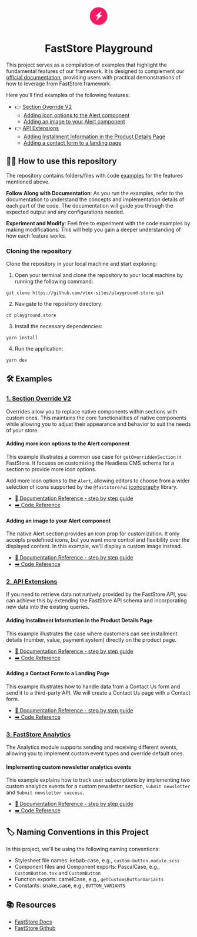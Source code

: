 <p align="center">
  <a href="https://developers.vtex.com/docs/guides/faststore/getting-started-overview">
    <img alt="Faststore" src="logo.png" width="60" />
  </a>
</p>
<h1 align="center">
  FastStore Playground
</h1>

This project serves as a compilation of examples that highlight the fundamental features of our framework. It is designed to complement our [official documentation](https://developers.vtex.com/docs/guides/faststore/docs-what-is-faststore), providing users with practical demonstrations of how to leverage from FastStore framework.

Here you'll find examples of the following features:

- 👉 [Section Override V2](#1-section-override-v2)
  - [Adding icon options to the Alert component](#adding-icon-options-to-the-alert-component)
  - [Adding an image to your Alert component](#adding-an-image-to-your-alert-component)
- 👉 [API Extensions](#2-api-extensions)
  - [Adding Installment Information in the Product Details Page](#adding-installment-information-in-the-product-details-page)
  - [Adding a contact form to a landing page](#adding-a-contact-form-to-a-landing-page)

## 👩‍🏫 How to use this repository

The repository contains folders/files with code [examples](#-examples) for the features mentioned above.

**Follow Along with Documentation**:
As you run the examples, refer to the documentation to understand the concepts and implementation details of each part of the code. The documentation will guide you through the expected output and any configurations needed.

**Experiment and Modify**: Feel free to experiment with the code examples by making modifications. This will help you gain a deeper understanding of how each feature works.

### Cloning the repository

Clone the repository in your local machine and start exploring:

1. Open your terminal and clone the repository to your local machine by running the following command:

```
git clone https://github.com/vtex-sites/playground.store.git
```

2. Navigate to the repository directory:

```
cd playground.store
```

3. Install the necessary dependencies:

```
yarn install
```

4. Run the application:

```
yarn dev
```

## 🛠 Examples

### [1. Section Override V2 ](https://developers.vtex.com/docs/guides/faststore/override-use-cases-overview)

Overrides allow you to replace native components within sections with custom ones. This maintains the core functionalities of native components while allowing you to adjust their appearance and behavior to suit the needs of your store.

#### Adding more icon options to the Alert component

This example illustrates a common use case for `getOverriddenSection` in FastStore. It focuses on customizing the Headless CMS schema for a section to provide more icon options.

Add more icon options to the `Alert`, allowing editors to choose from a wider selection of icons supported by the `@faststore/ui` [iconography](https://developers.vtex.com/docs/guides/faststore/reference-icons#usage) library.

- [📑 Documentation Reference - step by step guide](https://developers.vtex.com/docs/guides/faststore/override-use-cases-adding-more-icon-options-to-the-alert-component)
- [➡️ Code Reference](https://github.com/vtex-sites/playground.store/tree/main/src/components/sections/CustomIconsAlert)

#### Adding an image to your Alert component

The native Alert section provides an icon prop for customization. It only accepts predefined icons, but you want more control and flexibility over the displayed content. In this example, we'll display a custom image instead.

- [📑 Documentation Reference - step by step guide](https://developers.vtex.com/docs/guides/faststore/override-use-cases-adding-an-image-to-the-alert-component)
- [➡️ Code Reference](https://github.com/vtex-sites/playground.store/tree/main/src/components/sections/AlertWithImage)

### [2. API Extensions](https://developers.vtex.com/docs/guides/faststore/api-extensions-overview)

If you need to retrieve data not natively provided by the FastStore API, you can achieve this by extending the FastStore API schema and incorporating new data into the existing queries.

#### Adding Installment Information in the Product Details Page

This example illustrates the case where customers can see installment details (number, value, payment system) directly on the product page.

- [📑 Documentation Reference - step by step guide](https://developers.vtex.com/docs/guides/faststore/api-extensions-use-cases-adding-installment-information-in-the-product-details-page)
- [➡️ Code Reference](https://github.com/vtex-sites/playground.store/blob/main/src/components/BuyButtonWithDetails/BuyButtonWithDetails.tsx)

#### Adding a Contact Form to a Landing Page

This example illustrates how to handle data from a Contact Us form and send it to a third-party API. We will create a Contact Us page with a Contact form.

- [📑 Documentation Reference - step by step guide](https://developers.vtex.com/docs/guides/faststore/api-extensions-use-cases-adding-a-contact-form-to-a-landing-page)
- [➡️ Code Reference](https://github.com/vtex-sites/playground.store/tree/main/src/components/ContactForm)

### [3. FastStore Analytics](https://developers.vtex.com/docs/guides/faststore/analytics-overview)

The Analytics module supports sending and receiving different events, allowing you to implement custom event types and override default ones.

#### Implementing custom newsletter analytics events

This example explains how to track user subscriptions by implementing two custom analytics events for a custom newsletter section, `Submit newsletter` and `Submit newsletter success`.

- [📑 Documentation Reference - step by step guide](https://developers.vtex.com/docs/guides/faststore/analytics-implementing-custom-newsletter-analytics-events)
- [➡️ Code Reference](https://github.com/vtex-sites/playground.store/tree/main/src/components/sections/CustomNewsletter)

## 🏷️ Naming Conventions in this Project

In this project, we'll be using the following naming conventions:

- Stylesheet file names: kebab-case, e.g., `custom-button.module.scss`
- Component files and Component exports: PascalCase, e.g., `CustomButton.tsx` and `CustomButton`
- Function exports: camelCase, e.g., `getCustomsButtonVariants`
- Constants: snake_case, e.g., `BUTTON_VARIANTS`

## 📚 Resources

- [FastStore Docs](https://developers.vtex.com/docs/guides/faststore)
- [FastStore Github](https://github.com/vtex/faststore)
